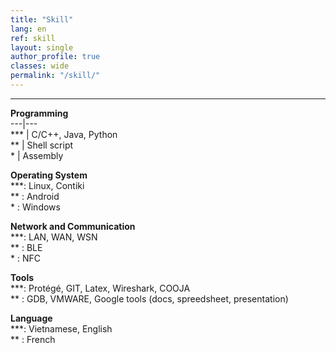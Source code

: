 ```yaml
---
title: "Skill"   
lang: en
ref: skill
layout: single
author_profile: true 
classes: wide
permalink: "/skill/"  
---
```

----
**Programming**  
---|---  
\*\*\* | C/C++, Java, Python   
\*\* | Shell script  
\* | Assembly  

**Operating System**  
\*\*\*: Linux, Contiki      
\*\*  : Android      
\*    : Windows  

**Network and Communication**  
\*\*\*: LAN, WAN, WSN       
\*\*  : BLE          
\*    : NFC  

**Tools**  
\*\*\*: Protégé, GIT, Latex, Wireshark, COOJA         
\*\*  : GDB, VMWARE, Google tools (docs, spreedsheet, presentation)  

**Language**  
\*\*\*: Vietnamese, English  
\*\*  : French                 
